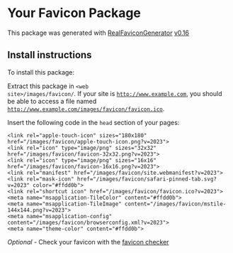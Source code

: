 # Your Favicon Package

This package was generated with [RealFaviconGenerator](https://realfavicongenerator.net/) [v0.16](https://realfavicongenerator.net/change_log#v0.16)

## Install instructions

To install this package:

Extract this package in <code>&lt;web site&gt;/images/favicon/</code>. If your site is <code>http://www.example.com</code>, you should be able to access a file named <code>http://www.example.com/images/favicon/favicon.ico</code>.

Insert the following code in the `head` section of your pages:

    <link rel="apple-touch-icon" sizes="180x180" href="/images/favicon/apple-touch-icon.png?v=2023">
    <link rel="icon" type="image/png" sizes="32x32" href="/images/favicon/favicon-32x32.png?v=2023">
    <link rel="icon" type="image/png" sizes="16x16" href="/images/favicon/favicon-16x16.png?v=2023">
    <link rel="manifest" href="/images/favicon/site.webmanifest?v=2023">
    <link rel="mask-icon" href="/images/favicon/safari-pinned-tab.svg?v=2023" color="#ffdd0b">
    <link rel="shortcut icon" href="/images/favicon/favicon.ico?v=2023">
    <meta name="msapplication-TileColor" content="#ffdd0b">
    <meta name="msapplication-TileImage" content="/images/favicon/mstile-144x144.png?v=2023">
    <meta name="msapplication-config" content="/images/favicon/browserconfig.xml?v=2023">
    <meta name="theme-color" content="#ffdd0b">

*Optional* - Check your favicon with the [favicon checker](https://realfavicongenerator.net/favicon_checker)